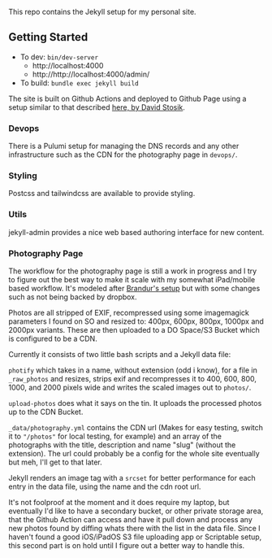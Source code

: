 This repo contains the Jekyll setup for my personal site.

## Getting Started
- To dev: `bin/dev-server`
  - http://localhost:4000
  - http://http://localhost:4000/admin/
- To build: `bundle exec jekyll build`

The site is built on Github Actions and deployed to Github Page using a setup
similar to that described [here, by David Stosik](https://davidstosik.github.io/2020/05/31/static-blog-jekyll-410-github-pages-actions.html).

### Devops

There is a Pulumi setup for managing the DNS records and any other
infrastructure such as the CDN for the photography page in `devops/`.

### Styling
Postcss and tailwindcss are available to provide styling.

### Utils
jekyll-admin provides a nice web based authoring interface for new content.

### Photography Page

The workflow for the photography page is still a work in progress and I try to
figure out the best way to make it scale with my somewhat iPad/mobile based
workflow. It's modeled after [Brandur's setup](https://github.com/brandur/sorg/blob/cbd52b385f8962be49ee52e8d15a05efb1c7783a/docs/photographs.md) but with some changes such as
not being backed by dropbox.

Photos are all stripped of EXIF, recompressed using some imagemagick parameters
I found on SO and resized to: 400px, 600px, 800px, 1000px and 2000px variants.
These are then uploaded to a DO Space/S3 Bucket which is configured to be a
CDN.

Currently it consists of two little bash scripts and a Jekyll data file:

`photify` which takes in a name, without extension (odd i know), for a file in
`_raw_photos` and resizes, strips exif and recompresses it to 400, 600, 800,
1000, and 2000 pixels wide and writes the scaled images out to `photos/`.

`upload-photos` does what it says on the tin. It uploads the processed photos
up to the CDN Bucket.

`_data/photography.yml` contains the CDN url (Makes for easy testing, switch it
to `"/photos"` for local testing, for example) and an array of the photographs
with the title, description and name "slug" (without the extension). The url
could probably be a config for the whole site eventually but meh, I'll get to
that later.

Jekyll renders an image tag with a `srcset` for better performance for each
entry in the data file, using the name and the cdn root url.

It's not foolproof at the moment and it does require my laptop, but eventually
I'd like to have a secondary bucket, or other private storage area, that the
Github Action can access and have it pull down and process any new photos found
by diffing whats there with the list in the data file. Since I haven't found a
good iOS/iPadOS S3 file uploading app or Scriptable setup, this second part is
on hold until I figure out a better way to handle this.
